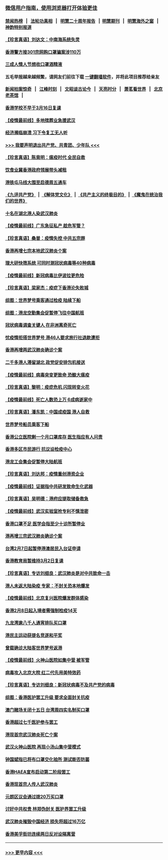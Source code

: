 ### [微信用户指南，使用浏览器打开体验更佳](https://github.com/gfw-breaker/banned-news1/blob/master/indexes/wechat-guide.md?t=0)
#### [禁闻热榜](热点新闻.md?t=0)  &nbsp;&nbsp;|&nbsp;&nbsp; [法轮功真相](https://github.com/gfw-breaker/truth/blob/master/README.md?t=0) &nbsp;&nbsp;|&nbsp;&nbsp; [明慧二十周年报告](https://github.com/gfw-breaker/mh-reports/blob/master/README.md?t=0) &nbsp;&nbsp;|&nbsp;&nbsp;[明慧期刊](https://github.com/gfw-breaker/mh-qikan) &nbsp;&nbsp;|&nbsp;&nbsp; [明慧海外之窗](https://github.com/gfw-breaker/mh-news/blob/master/README.md?t=0) &nbsp;&nbsp;|&nbsp;&nbsp; [神韵特别报道](https://github.com/gfw-breaker/mh-news/blob/master/shenyun.md?t=0)
#### [【珍言真语】刘达文：中南海系统失灵](../pages/nsc415/n11869465.md?t=02150444) 
#### [香港警方接301宗网购口罩骗案涉110万](../pages/nsc415/n11867572.md?t=02150444) 
#### [三成人情人节想收口罩酒精液](../pages/nsc415/n11867523.md?t=02150444) 
#### 五毛举报越来越频繁，请网友们前往下载 [一键翻墙软件](https://github.com/gfw-breaker/ssr-accounts)，并将此项目推荐给亲友
#### [新闻拍案惊奇](https://github.com/gfw-breaker/banned-news1/blob/master/pages/link4.md) &nbsp;&nbsp;|&nbsp;&nbsp; [江峰时刻](https://github.com/gfw-breaker/banned-news1/blob/master/pages/link4.md) &nbsp;&nbsp;|&nbsp;&nbsp; [文昭谈古论今](https://github.com/gfw-breaker/banned-news1/blob/master/pages/link4.md) &nbsp;&nbsp;|&nbsp;&nbsp; [天亮时分](https://github.com/gfw-breaker/banned-news1/blob/master/pages/link4.md) &nbsp;&nbsp;|&nbsp;&nbsp; [萧茗看世界](https://github.com/gfw-breaker/banned-news1/blob/master/pages/link4.md) &nbsp;&nbsp;|&nbsp;&nbsp; [北京老茶馆](https://github.com/gfw-breaker/banned-news1/blob/master/pages/link4.md) &nbsp;&nbsp;|&nbsp;&nbsp; 
#### [香港学校不早于3月16日复课](../pages/nsc415/n11867498.md?t=02150444) 
#### [【疫情最前线】多地殡葬业急援武汉](../pages/nsc415/n11866914.md?t=02150444) 
#### [经济濒临崩溃 习下令复工无人听](../pages/nsc415/n11867269.md?t=02150444) 
#### [>>> 我要声明退出共产党、共青团、少年队 <<<](https://github.com/begood0513/goodnews/blob/master/quit/letter.md) 
#### [【珍言真语】陈竟明：瘟疫时代 全民自救](../pages/nsc415/n11866765.md?t=02150444) 
#### [饮食业冀香港政府领展带头减租](../pages/nsc415/n11864876.md?t=02150444) 
#### [港铁屯马线大围至启德周五通车](../pages/nsc415/n11864842.md?t=02150444) 
#### [《九评共产党》](https://github.com/begood0513/9ping.md/blob/master/README.md) &nbsp;|&nbsp; [《解体党文化》](../../../../jtdwh.md/blob/master/README.md)  &nbsp;|&nbsp; [《共产主义的终极目的》](../../../../gczydzjmd.md/blob/master/README.md) &nbsp;|&nbsp; [《魔鬼在统治我们的世界》](../../../../mgztzwmdsj.md/blob/master/README.md) 
#### [十名在湖北港人染武汉肺炎](../pages/nsc415/n11864807.md?t=02150444) 
#### [【疫情最前线】广东急征私产 趁危军管？](../pages/nsc415/n11864205.md?t=02150444) 
#### [【珍言真语】桑普：疫情失控 中共五宗罪](../pages/nsc415/n11864157.md?t=02150444) 
#### [香港再增七宗本地武汉肺炎个案](../pages/nsc415/n11862405.md?t=02150444) 
#### [理大研快筛系统 可同时测冠状病毒等40种病毒](../pages/nsc415/n11862376.md?t=02150444) 
#### [【疫情最前线】新冠病毒比伊波拉更危险](../pages/nsc415/n11862199.md?t=02150444) 
#### [【珍言真语】梁家杰：疫症下香港沦失败城](../pages/nsc415/n11861588.md?t=02150444) 
#### [组图：世界梦号乘客通过检疫 陆续下船](../pages/nsc415/n11858302.md?t=02150444) 
#### [组图：港龙空勤集会促暂停飞往中国航班](../pages/nsc415/n11858190.md?t=02150444) 
#### [冠状病毒调查关键人 在非洲离奇死亡](../pages/nsc415/n11859798.md?t=02150444) 
#### [忧疫情拒搭世界梦号 港46人要求旅行社退款遭拒](../pages/nsc415/n11859849.md?t=02150444) 
#### [香港再增两武汉肺炎确诊个案](../pages/nsc415/n11859833.md?t=02150444) 
#### [二千多港人滞留湖北 政党促安排包机接送](../pages/nsc415/n11859831.md?t=02150444) 
#### [【疫情最前线】病毒突变更致命 恐酿大瘟疫](../pages/nsc415/n11859604.md?t=02150444) 
#### [【珍言真语】黎明：疫症危机 闪现转变火花](../pages/nsc415/n11859199.md?t=02150444) 
#### [【疫情最前线】死亡人数恐上万 6成病逝家中](../pages/nsc415/n11856687.md?t=02150444) 
#### [【珍言真语】潘东凯：中国成疫国 港人自救](../pages/nsc415/n11856962.md?t=02150444) 
#### [世界梦号船员乘客下船](../pages/nsc415/n11856883.md?t=02150444) 
#### [香港公立医院剩一个月口罩库存 医生指应有人问责](../pages/nsc415/n11856875.md?t=02150444) 
#### [香港多区市民游行 抗议设检疫中心](../pages/nsc415/n11856866.md?t=02150444) 
#### [港龙工会集会促暂停大陆航班](../pages/nsc415/n11856840.md?t=02150444) 
#### [【珍言真语】刘达邦：疫情重创港资企业](../pages/nsc415/n11854274.md?t=02150444) 
#### [【疫情最前线】证据指中共研发致命生化武器](../pages/nsc415/n11853087.md?t=02150444) 
#### [【珍言真语】吴明德：港府应提取储备救急](../pages/nsc415/n11852734.md?t=02150444) 
#### [【疫情最前线】武汉实验室抢专利不慎泄密](../pages/nsc415/n11850310.md?t=02150444) 
#### [香港口罩不足 医学会指至少十诊所暂停业](../pages/nsc415/n11850301.md?t=02150444) 
#### [港再增三宗武汉肺炎确诊个案](../pages/nsc415/n11850328.md?t=02150444) 
#### [台湾2月7日起暂停港澳居民入台证申请](../pages/nsc415/n11850304.md?t=02150444) 
#### [香港教育局暂维持3月2日复课](../pages/nsc415/n11850260.md?t=02150444) 
#### [【珍言真语】专访刘细良：武汉肺炎是对中共致命一击](../pages/nsc415/n11849934.md?t=02150444) 
#### [港人未返大陆染疫 专家：不封关恐本地爆发](../pages/nsc415/n11848021.md?t=02150444) 
#### [【疫情最前线】北京复兴医院爆发群体感染](../pages/nsc415/n11847626.md?t=02150444) 
#### [香港2月8日起入境者需强制检疫14天](../pages/nsc415/n11847658.md?t=02150444) 
#### [九龙湾逾八千人通宵排队买口罩](../pages/nsc415/n11847647.md?t=02150444) 
#### [港民主运动获提名竞逐和平奖](../pages/nsc415/n11847633.md?t=02150444) 
#### [曾载确诊大陆客世界梦号返港](../pages/nsc415/n11847608.md?t=02150444) 
#### [【疫情最前线】火神山医院如集中营 被军管](../pages/nsc415/n11847524.md?t=02150444) 
#### [病毒攻入北京大院 红二代先用美特效药](../pages/nsc415/n11847427.md?t=02150444) 
#### [【珍言真语】专访刘细良：新冠状病毒不及共产党的病毒](../pages/nsc415/n11847164.md?t=02150444) 
#### [组图：香港医护罢工升级 要求全面封关抗疫](../pages/nsc415/n11844107.md?t=02150444) 
#### [澳门赌场关闭十五日 台湾周四实名制买口罩](../pages/nsc415/n11845083.md?t=02150444) 
#### [香港超过七千医护参与罢工](../pages/nsc415/n11845051.md?t=02150444) 
#### [港现首宗武汉肺炎死亡个案](../pages/nsc415/n11844998.md?t=02150444) 
#### [武汉火神山医院 再现小汤山集中营模式](../pages/nsc415/n11844763.md?t=02150444) 
#### [钟国斌指已将布口罩交化验所 测试能否防菌](../pages/nsc415/n11842783.md?t=02150444) 
#### [香港HAEA宣布启动第二阶段罢工](../pages/nsc415/n11842723.md?t=02150444) 
#### [香港现首宗人传人武汉肺炎](../pages/nsc415/n11842766.md?t=02150444) 
#### [元朗区议会通过拨20万买口罩](../pages/nsc415/n11842754.md?t=02150444) 
#### [讨好中共权贵 林郑伪封关 医护界罢工升级](../pages/nsc415/n11842359.md?t=02150444) 
#### [武汉肺炎摧毁中国经济 损失将超过16万亿](../pages/nsc415/n11839723.md?t=02150444) 
#### [香港美孚街坊连续两日反对设隔离营](../pages/nsc415/n11839962.md?t=02150444) 

----
#### [ >>> 更早内容 <<< ](../indexes/nsc415-earlier.md)
